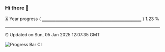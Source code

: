 ### Hi there 👋

⏳ Year progress { ▁▁▁▁▁▁▁▁▁▁▁▁▁▁▁▁▁▁▁▁▁▁▁▁▁▁▁▁▁▁ } 1.23 %

---

⏰ Updated on Sun, 05 Jan 2025 12:07:35 GMT

![Progress Bar CI](https://github.com/liununu/liununu/workflows/Progress%20Bar%20CI/badge.svg)
